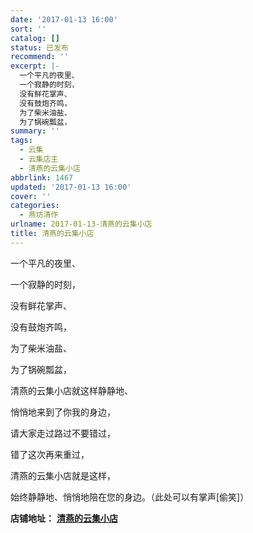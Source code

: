 ```yaml
---
date: '2017-01-13 16:00'
sort: ''
catalog: []
status: 已发布
recommend: ''
excerpt: |-
  一个平凡的夜里、
  一个寂静的时刻，
  没有鲜花掌声、
  没有鼓炮齐鸣，
  为了柴米油盐、
  为了锅碗瓢盆，
summary: ''
tags:
  - 云集
  - 云集店主
  - 清燕的云集小店
abbrlink: 1467
updated: '2017-01-13 16:00'
cover: ''
categories:
  - 燕坊清作
urlname: 2017-01-13-清燕的云集小店
title: 清燕的云集小店
---
```


一个平凡的夜里、


一个寂静的时刻，


没有鲜花掌声、


没有鼓炮齐鸣，


为了柴米油盐、


为了锅碗瓢盆，


清燕的云集小店就这样静静地、


悄悄地来到了你我的身边，


请大家走过路过不要错过，


错了这次再来重过，


清燕的云集小店就是这样，


始终静静地、悄悄地陪在您的身边。（此处可以有掌声[偷笑]）


**店铺地址：** [**清燕的云集小店**](http://m.yunjiweidian.com/yunjibuyer/getshop.xhtml?shopId=945924)

